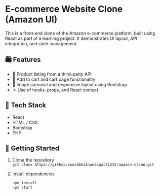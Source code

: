 # E-commerce Website Clone (Amazon UI)

This is a front-end clone of the Amazon e-commerce platform, built using React as part of a learning project. It demonstrates UI layout, API integration, and state management.

## 🛍️ Features
- 🧾 Product listing from a third-party API
- 🛒 Add to cart and cart page functionality
- 🎠 Image carousel and responsive layout using Bootstrap
- ⚛️ Use of hooks, props, and React context

## 🧰 Tech Stack
- React
- HTML / CSS
- Bootstrap
- PHP

## 🚀 Getting Started

1. Clone the repository  
   `git clone https://github.com/AbhiAnantapalli215/amazon-clone.git`

2. Install dependencies  
   ```bash
   npm install
   npm start
